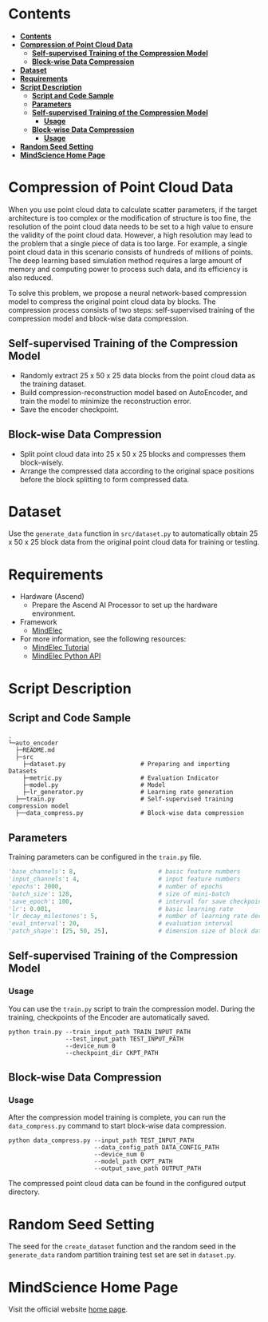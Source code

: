# **Contents**

- [**Contents**](#contents)
- [**Compression of Point Cloud Data**](#compression-of-point-cloud-data)
    - [**Self-supervised Training of the Compression Model**](#self-supervised-training-of-the-compression-model)
    - [**Block-wise Data Compression**](#block-wise-data-compression)
- [**Dataset**](#dataset)
- [**Requirements**](#requirements)
- [**Script Description**](#script-description)
    - [**Script and Code Sample**](#script-and-code-sample)
    - [**Parameters**](#parameters)
    - [**Self-supervised Training of the Compression Model**](#self-supervised-training-of-the-compression-model-1)
        - [**Usage**](#usage)
    - [**Block-wise Data Compression**](#block-wise-data-compression-1)
        - [**Usage**](#usage-1)
- [**Random Seed Setting**](#random-seed-setting)
- [**MindScience Home Page**](#mindscience-home-page)

# **Compression of Point Cloud Data**

When you use point cloud data to calculate scatter parameters, if the target architecture is too complex or the modification of structure is too fine, the resolution of the point cloud data needs to be set to a high value to ensure the validity of the point cloud data. However, a high resolution may lead to the problem that a single piece of data is too large. For example, a single point cloud data in this scenario consists of hundreds of millions of points. The deep learning based simulation method requires a large amount of memory and computing power to process such data, and its efficiency is also reduced.

To solve this problem, we propose a neural network-based compression model to compress the original point cloud data by blocks. The compression process consists of two steps: self-supervised training of the compression model and block-wise data compression.

## **Self-supervised Training of the Compression Model**

- Randomly extract 25 x 50 x 25 data blocks from the point cloud data as the training dataset.
- Build compression-reconstruction model based on AutoEncoder, and train the model to minimize the reconstruction error.
- Save the encoder checkpoint.

## **Block-wise Data Compression**

- Split point cloud data into 25 x 50 x 25 blocks and compresses them block-wisely.
- Arrange the compressed data according to the original space positions before the block splitting to form compressed data.

# **Dataset**

Use the `generate_data` function in `src/dataset.py` to automatically obtain 25 x 50 x 25 block data from the original point cloud data for training or testing.

# **Requirements**

- Hardware (Ascend)
    - Prepare the Ascend AI Processor to set up the hardware environment.
- Framework
    - [MindElec](https://gitee.com/mindspore/mindscience/tree/master/MindElec)
- For more information, see the following resources:
    - [MindElec Tutorial](https://www.mindspore.cn/mindscience/docs/en/master/mindelec/intro_and_install.html)
    - [MindElec Python API](https://www.mindspore.cn/mindscience/api/en/master/mindelec.html)

# **Script Description**

## **Script and Code Sample**

```path
.
└─auto_encoder
  ├─README.md
  ├─src
    ├─dataset.py                     # Preparing and importing Datasets
    ├─metric.py                      # Evaluation Indicator
    ├─model.py                       # Model
    ├─lr_generator.py                # Learning rate generation
  ├──train.py                        # Self-supervised training compression model
  ├──data_compress.py                # Block-wise data compression
```

## **Parameters**

Training parameters can be configured in the `train.py` file.

```python
'base_channels': 8,                       # basic feature numbers
'input_channels': 4,                      # input feature numbers
'epochs': 2000,                           # number of epochs
'batch_size': 128,                        # size of mini-batch
'save_epoch': 100,                        # interval for save checkpoints
'lr': 0.001,                              # basic learning rate
'lr_decay_milestones': 5,                 # number of learning rate decays
'eval_interval': 20,                      # evaluation interval
'patch_shape': [25, 50, 25],              # dimension size of block data
```

## **Self-supervised Training of the Compression Model**

### **Usage**

You can use the `train.py` script to train the compression model. During the training, checkpoints of the Encoder are automatically saved.

``` shell
python train.py --train_input_path TRAIN_INPUT_PATH
                --test_input_path TEST_INPUT_PATH
                --device_num 0
                --checkpoint_dir CKPT_PATH
```

## **Block-wise Data Compression**

### **Usage**

After the compression model training is complete, you can run the `data_compress.py` command to start block-wise data compression.

``` shell
python data_compress.py --input_path TEST_INPUT_PATH
                        --data_config_path DATA_CONFIG_PATH
                        --device_num 0
                        --model_path CKPT_PATH
                        --output_save_path OUTPUT_PATH
```

The compressed point cloud data can be found in the configured output directory.

# **Random Seed Setting**

The seed for the `create_dataset` function and the random seed in the `generate_data` random partition training test set are set in `dataset.py`.

# **MindScience Home Page**

Visit the official website [home page](https://gitee.com/mindspore/mindscience).
